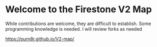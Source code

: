 # Welcome to the Firestone V2 Map
While contributions are welcome, they are difficult to establish. Some programming knowledge is needed.
I will review forks as needed

https://purn8r.github.io/V2-map/
